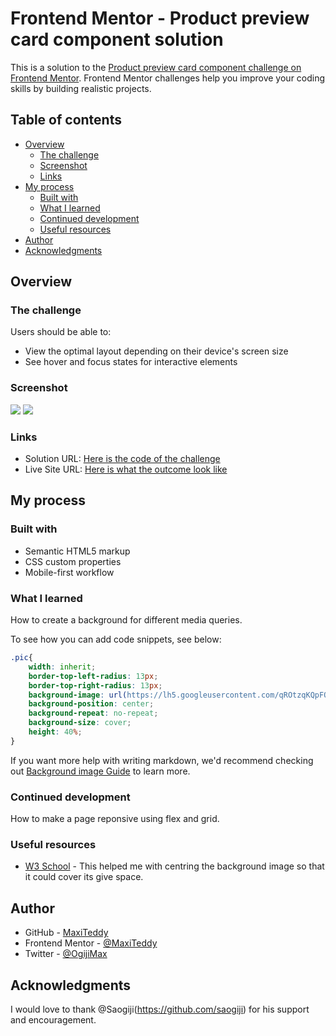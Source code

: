 # Frontend Mentor - Product preview card component solution

This is a solution to the [Product preview card component challenge on Frontend Mentor](https://www.frontendmentor.io/challenges/product-preview-card-component-GO7UmttRfa). Frontend Mentor challenges help you improve your coding skills by building realistic projects. 

## Table of contents

- [Overview](#overview)
  - [The challenge](#the-challenge)
  - [Screenshot](#screenshot)
  - [Links](#links)
- [My process](#my-process)
  - [Built with](#built-with)
  - [What I learned](#what-i-learned)
  - [Continued development](#continued-development)
  - [Useful resources](#useful-resources)
- [Author](#author)
- [Acknowledgments](#acknowledgments)

## Overview

### The challenge

Users should be able to:

- View the optimal layout depending on their device's screen size
- See hover and focus states for interactive elements

### Screenshot

![](https://lh6.googleusercontent.com/um8v7L9L8DR8mXbUQwb62Em1QwigdSxNVgEL_2l2AW2Xk1prWm4Xwc0LEcZl2S9pe70=w2400)
![](https://lh5.googleusercontent.com/dGXRFHRiC2odGgAHx2Y7B7yg9L68bzOKKZN7bLoX8unAL-guxwsCSDvuXQeypQI723I=w2400)

### Links

- Solution URL: [Here is the code of the challenge](https://github.com/MaxiTeddy/Product-preview-card-component)
- Live Site URL: [Here is what the outcome look like](https://your-live-site-url.com)

## My process

### Built with

- Semantic HTML5 markup
- CSS custom properties
- Mobile-first workflow

### What I learned

How to create a background for different media queries.

To see how you can add code snippets, see below:

```css
.pic{
    width: inherit;
    border-top-left-radius: 13px;
    border-top-right-radius: 13px;
    background-image: url(https://lh5.googleusercontent.com/qROtzqKQpFOOuLHOeRShVKRk5Z1XrJ5jZ2nBlx8IqtZ6PHNGku4zmD3ro9KMb0sywsg=w2400);
    background-position: center;
    background-repeat: no-repeat;
    background-size: cover;
    height: 40%;
}
```

If you want more help with writing markdown, we'd recommend checking out [Background image Guide](https://www.w3schools.com/html/html_images_background.asp) to learn more.

### Continued development

How to make a page reponsive using flex and grid.

### Useful resources

- [W3 School](https://www.w3schools.com/howto/howto_css_image_center.asp) - This helped me with centring the background image so that it could cover its give space.

## Author

- GitHub - [MaxiTeddy](https://github.com/MaxiTeddy)
- Frontend Mentor - [@MaxiTeddy](https://www.frontendmentor.io/profile/MaxiTeddy)
- Twitter - [@OgijiMax](https://twitter.com/MaxOgiji)

## Acknowledgments

I would love to thank @Saogiji(https://github.com/saogiji) for his support and encouragement. 

